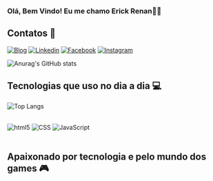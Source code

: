 ### Olá, Bem Vindo! Eu me chamo Erick Renan👋🏽

## Contatos 📱

[![Blog](https://img.shields.io/badge/Gmail-D14836?style=for-the-badge&logo=gmail&logoColor=white)](https://erickrenan.567@gmail.com)
[![Linkedin](https://img.shields.io/badge/LinkedIn-0077B5?style=for-the-badge&logo=linkedin&logoColor=white)](https://https://www.linkedin.com/in/erick-renan)
[![Facebook](https://img.shields.io/badge/Facebook-1877F2?style=for-the-badge&logo=facebook&logoColor=white)](https://https://www.facebook.com/erick.martins)
[![Instagram](https://img.shields.io/badge/Instagram-E4405F?style=for-the-badge&logo=instagram&logoColor=white)](https://https://www.instagram.com/erick_martinssz)

![Anurag's GitHub stats](https://github-readme-stats.vercel.app/api?username=erickrenama&show_icons=true&theme=tokyonight)




## Tecnologias que uso no dia a dia 💻

![Top Langs](https://github-readme-stats.vercel.app/api/top-langs/?username=erickrenama&hide_progress=true)

<div style="display: inline_block"><br/>
  <img align="center" alt="html5" src="https://img.shields.io/badge/HTML5-E34F26?style=for-the-badge&logo=html5&logoColor=white" />
<img align="center" alt="CSS" src="https://img.shields.io/badge/CSS-239120?&style=for-the-badge&logo=css3&logoColor=white" />
<img align="center" alt="JavaScript" src="https://img.shields.io/badge/JavaScript-F7DF1E?style=for-the-badge&logo=javascript&logoColor=black" />
</div><br/>
 
 ## Apaixonado por tecnologia e pelo mundo dos games 🎮
